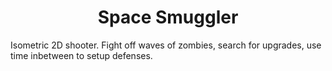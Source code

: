 <h1 align="center">Space Smuggler</h1>

Isometric 2D shooter. Fight off waves of zombies, search for upgrades, use time inbetween to setup defenses.
